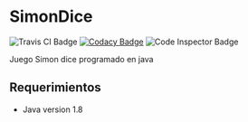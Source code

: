 # SimonDice

![Travis CI Badge](https://travis-ci.com/javrr-ui/SimonDice.svg?token=zczUZqdTJLhdTGArqzR2&branch=master)
[![Codacy Badge](https://app.codacy.com/project/badge/Grade/841f4c38a4754bd0861f66f20caebf4c)](https://www.codacy.com?utm_source=github.com&amp;utm_medium=referral&amp;utm_content=javrr-ui/SimonDice&amp;utm_campaign=Badge_Grade)
![Code Inspector Badge](https://www.code-inspector.com/project/14274/score/svg)

Juego Simon dice programado en java

## Requerimientos

- Java version 1.8
